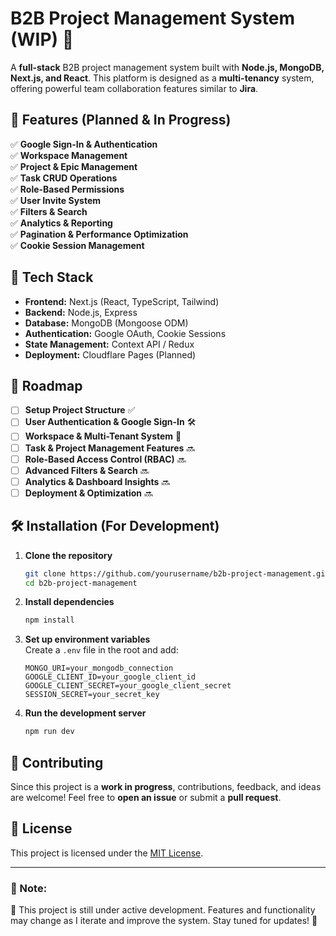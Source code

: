 
# B2B Project Management System (WIP) 🚧

A **full-stack** B2B project management system built with **Node.js, MongoDB, Next.js, and React**. This platform is designed as a **multi-tenancy** system, offering powerful team collaboration features similar to **Jira**.

## 🌟 Features (Planned & In Progress)
✅ **Google Sign-In & Authentication**  
✅ **Workspace Management**  
✅ **Project & Epic Management**  
✅ **Task CRUD Operations**  
✅ **Role-Based Permissions**  
✅ **User Invite System**  
✅ **Filters & Search**  
✅ **Analytics & Reporting**  
✅ **Pagination & Performance Optimization**  
✅ **Cookie Session Management**  

## 🚀 Tech Stack
- **Frontend:** Next.js (React, TypeScript, Tailwind)  
- **Backend:** Node.js, Express  
- **Database:** MongoDB (Mongoose ODM)  
- **Authentication:** Google OAuth, Cookie Sessions  
- **State Management:** Context API / Redux  
- **Deployment:** Cloudflare Pages (Planned)  

## 📌 Roadmap
- [ ] **Setup Project Structure** ✅  
- [ ] **User Authentication & Google Sign-In** 🛠️  
- [ ] **Workspace & Multi-Tenant System** 🔄  
- [ ] **Task & Project Management Features** 🔜  
- [ ] **Role-Based Access Control (RBAC)** 🔜  
- [ ] **Advanced Filters & Search** 🔜  
- [ ] **Analytics & Dashboard Insights** 🔜  
- [ ] **Deployment & Optimization** 🔜  

## 🛠️ Installation (For Development)
1. **Clone the repository**  
   ```sh
   git clone https://github.com/yourusername/b2b-project-management.git
   cd b2b-project-management
   ```

2. **Install dependencies**  
   ```sh
   npm install
   ```

3. **Set up environment variables**  
   Create a `.env` file in the root and add:  
   ```env
   MONGO_URI=your_mongodb_connection
   GOOGLE_CLIENT_ID=your_google_client_id
   GOOGLE_CLIENT_SECRET=your_google_client_secret
   SESSION_SECRET=your_secret_key
   ```

4. **Run the development server**  
   ```sh
   npm run dev
   ```

## 🤝 Contributing
Since this project is a **work in progress**, contributions, feedback, and ideas are welcome! Feel free to **open an issue** or submit a **pull request**.

## 📜 License
This project is licensed under the [MIT License](LICENSE).

---

### **📢 Note:**
🔹 This project is still under active development. Features and functionality may change as I iterate and improve the system. Stay tuned for updates! 🚀
```

